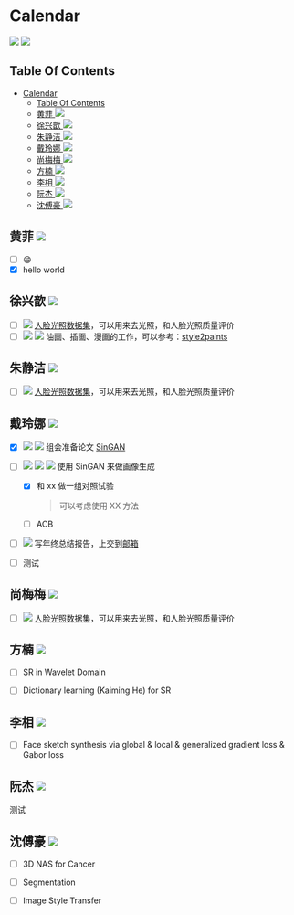 <!--
 * @Description: 
 * @Author: shaonianruntu
 * @Github: 
 * @Date: 2020-01-14 10:12:44
 * @LastEditTime : 2020-01-14 12:00:50
 -->
# Calendar

<a href="https://github.com/HDUMIL-Gao-Group"><img src="https://img.shields.io/badge/Organization-%20Gao%20Group%20@%20HDUMIL-blue"></img></a>
<a href="https://github.com/fei-hdu"><img src="https://img.shields.io/badge/Auther-Gao%20Fei-yellow"></img></a>

## Table Of Contents
- [Calendar](#calendar)
  - [Table Of Contents](#table-of-contents)
  - [黄菲 <img src="https://img.shields.io/badge/Grade-研三-eb2f96"></img>](#%e9%bb%84%e8%8f%b2-img-src%22httpsimgshieldsiobadgegrade-%e7%a0%94%e4%b8%89-eb2f96%22img)
  - [徐兴歆 <img src="https://img.shields.io/badge/Grade-研三-eb2f96"></img>](#%e5%be%90%e5%85%b4%e6%ad%86-img-src%22httpsimgshieldsiobadgegrade-%e7%a0%94%e4%b8%89-eb2f96%22img)
  - [朱静洁 <img src="https://img.shields.io/badge/Grade-研三-eb2f96"></img>](#%e6%9c%b1%e9%9d%99%e6%b4%81-img-src%22httpsimgshieldsiobadgegrade-%e7%a0%94%e4%b8%89-eb2f96%22img)
  - [戴玲娜  <img src="https://img.shields.io/badge/Grade-研二-f759ab"></img>](#%e6%88%b4%e7%8e%b2%e5%a8%9c-img-src%22httpsimgshieldsiobadgegrade-%e7%a0%94%e4%ba%8c-f759ab%22img)
  - [尚梅梅 <img src="https://img.shields.io/badge/Grade-研二-f759ab"></img>](#%e5%b0%9a%e6%a2%85%e6%a2%85-img-src%22httpsimgshieldsiobadgegrade-%e7%a0%94%e4%ba%8c-f759ab%22img)
  - [方楠 <img src="https://img.shields.io/badge/Grade-研一-ff85c0"></img>](#%e6%96%b9%e6%a5%a0-img-src%22httpsimgshieldsiobadgegrade-%e7%a0%94%e4%b8%80-ff85c0%22img)
  - [李相 <img src="https://img.shields.io/badge/Grade-研一-ff85c0"></img>](#%e6%9d%8e%e7%9b%b8-img-src%22httpsimgshieldsiobadgegrade-%e7%a0%94%e4%b8%80-ff85c0%22img)
  - [阮杰 <img src="https://img.shields.io/badge/Grade-研一-ff85c0"></img>](#%e9%98%ae%e6%9d%b0-img-src%22httpsimgshieldsiobadgegrade-%e7%a0%94%e4%b8%80-ff85c0%22img)
  - [沈傅豪 <img src="https://img.shields.io/badge/Grade-大三-ffadd2"></img>](#%e6%b2%88%e5%82%85%e8%b1%aa-img-src%22httpsimgshieldsiobadgegrade-%e5%a4%a7%e4%b8%89-ffadd2%22img)

## 黄菲 <img src="https://img.shields.io/badge/Grade-研三-eb2f96"></img>

- [ ] :smile:
- [x] hello world

## 徐兴歆 <img src="https://img.shields.io/badge/Grade-研三-eb2f96"></img>

- [ ] <img src="https://img.shields.io/badge/Category-数据集-green"></img>  [人脸光照数据集](https://github.com/yangyuke001/FIIQA-PyTorch)，可以用来去光照，和人脸光照质量评价
- [ ] <img src="https://img.shields.io/badge/Category-参考资料-green"></img> <img src="https://img.shields.io/badge/Topic-风格转换-orange"></img> 油画、插画、漫画的工作，可以参考：[style2paints](https://github.com/lllyasviel/style2paints)

## 朱静洁 <img src="https://img.shields.io/badge/Grade-研三-eb2f96"></img>

- [ ] <img src="https://img.shields.io/badge/Category-数据集-green"></img>  [人脸光照数据集](https://github.com/yangyuke001/FIIQA-PyTorch)，可以用来去光照，和人脸光照质量评价

## 戴玲娜  <img src="https://img.shields.io/badge/Grade-研二-f759ab"></img>

- [x] <img src="https://img.shields.io/badge/Category-论文讲解-green"></img> <img src="https://img.shields.io/badge/Tag-SinGAN-brightgreen"></img> 组会准备论文 [SinGAN](https://arxiv.org/abs/1905.01164)  
- [ ] <img src="https://img.shields.io/badge/Category-科研-green"></img> <img src="https://img.shields.io/badge/Topic-Sketch-orange"></img> <img src="https://img.shields.io/badge/Tag-SinGAN-brightgreen"></img> 使用 SinGAN 来做画像生成
  - [x] 和 xx 做一组对照试验
    > 可以考虑使用 XX 方法
  - [ ] ACB
- [ ] <img src="https://img.shields.io/badge/Category-其他-green"></img> 写年终总结报告，上交到[邮箱](mailto:address@example.com)
- [ ] 测试


## 尚梅梅 <img src="https://img.shields.io/badge/Grade-研二-f759ab"></img>

- [ ] <img src="https://img.shields.io/badge/Category-数据集-green"></img>  [人脸光照数据集](https://github.com/yangyuke001/FIIQA-PyTorch)，可以用来去光照，和人脸光照质量评价

## 方楠 <img src="https://img.shields.io/badge/Grade-研一-ff85c0"></img>

- [ ] SR in Wavelet Domain
- [ ] Dictionary learning (Kaiming He) for SR


## 李相 <img src="https://img.shields.io/badge/Grade-研一-ff85c0"></img>

- [ ] Face sketch synthesis via global & local & generalized gradient loss & Gabor loss

## 阮杰 <img src="https://img.shields.io/badge/Grade-研一-ff85c0"></img>

测试

## 沈傅豪 <img src="https://img.shields.io/badge/Grade-大三-ffadd2"></img>

- [ ] 3D NAS for Cancer
- [ ] Segmentation
- [ ] Image Style Transfer
 
